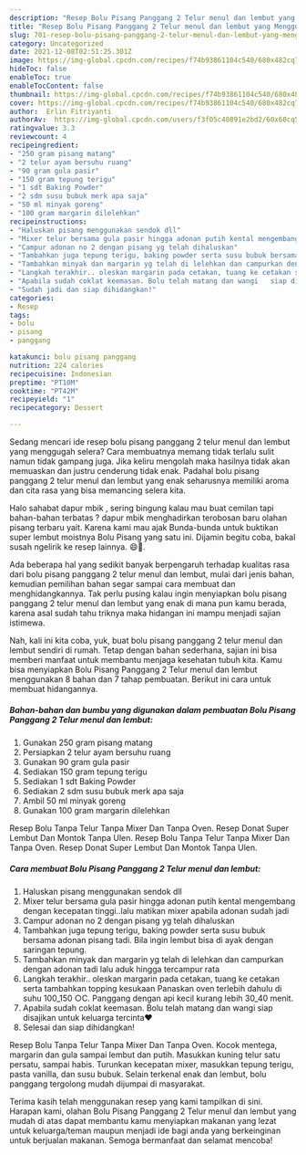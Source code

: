 ```yaml
---
description: "Resep Bolu Pisang Panggang 2 Telur menul dan lembut yang Menggugah Selera"
title: "Resep Bolu Pisang Panggang 2 Telur menul dan lembut yang Menggugah Selera"
slug: 701-resep-bolu-pisang-panggang-2-telur-menul-dan-lembut-yang-menggugah-selera
category: Uncategorized
date: 2021-12-08T02:51:25.301Z
image: https://img-global.cpcdn.com/recipes/f74b93861104c540/680x482cq70/bolu-pisang-panggang-2-telur-menul-dan-lembut-foto-resep-utama.jpg
hideToc: false
enableToc: true
enableTocContent: false
thumbnail: https://img-global.cpcdn.com/recipes/f74b93861104c540/680x482cq70/bolu-pisang-panggang-2-telur-menul-dan-lembut-foto-resep-utama.jpg
cover: https://img-global.cpcdn.com/recipes/f74b93861104c540/680x482cq70/bolu-pisang-panggang-2-telur-menul-dan-lembut-foto-resep-utama.jpg
author:  Erlin Fitriyanti
authorAv:  https://img-global.cpcdn.com/users/f3f05c40891e2bd2/60x60cq50/avatar.jpg
ratingvalue: 3.3
reviewcount: 4
recipeingredient:
- "250 gram pisang matang"
- "2 telur ayam bersuhu ruang"
- "90 gram gula pasir"
- "150 gram tepung terigu"
- "1 sdt Baking Powder"
- "2 sdm susu bubuk merk apa saja"
- "50 ml minyak goreng"
- "100 gram margarin dilelehkan"
recipeinstructions:
- "Haluskan pisang menggunakan sendok dll"
- "Mixer telur bersama gula pasir hingga adonan putih kental mengembang dengan kecepatan tinggi..lalu matikan mixer apabila adonan sudah jadi"
- "Campur adonan no 2 dengan pisang yg telah dihaluskan"
- "Tambahkan juga tepung terigu, baking powder serta susu bubuk bersama adonan pisang tadi. Bila ingin lembut bisa di ayak dengan saringan tepung."
- "Tambahkan minyak dan margarin yg telah di lelehkan dan campurkan dengan adonan tadi lalu aduk hingga tercampur rata"
- "Langkah terakhir.. oleskan margarin pada cetakan, tuang ke cetakan serta tambahkan topping kesukaan   Panaskan oven terlebih dahulu di suhu 100_150 ○C. Panggang dengan api kecil kurang lebih 30_40 menit."
- "Apabila sudah coklat keemasan. Bolu telah matang dan wangi   siap disajikan untuk keluarga tercinta❤"
- "Sudah jadi dan siap dihidangkan!"
categories:
- Resep
tags:
- bolu
- pisang
- panggang

katakunci: bolu pisang panggang 
nutrition: 224 calories
recipecuisine: Indonesian
preptime: "PT10M"
cooktime: "PT42M"
recipeyield: "1"
recipecategory: Dessert

---
```



Sedang mencari ide resep bolu pisang panggang 2 telur menul dan lembut yang menggugah selera? Cara membuatnya memang tidak terlalu sulit namun tidak gampang juga. Jika keliru mengolah maka hasilnya tidak akan memuaskan dan justru cenderung tidak enak. Padahal bolu pisang panggang 2 telur menul dan lembut yang enak seharusnya memiliki aroma dan cita rasa yang bisa memancing selera kita.


Halo sahabat dapur mbik , sering bingung kalau mau buat cemilan tapi bahan-bahan terbatas ? dapur mbik menghadirkan terobosan baru olahan pisang terbaru yait. Karena kami mau ajak Bunda-bunda untuk buktikan super lembut moistnya Bolu Pisang yang satu ini. Dijamin begitu coba, bakal susah ngelirik ke resep lainnya. 😄🥰.

Ada beberapa hal yang sedikit banyak berpengaruh terhadap kualitas rasa dari bolu pisang panggang 2 telur menul dan lembut, mulai dari jenis bahan, kemudian pemilihan bahan segar sampai cara membuat dan menghidangkannya. Tak perlu pusing kalau ingin menyiapkan bolu pisang panggang 2 telur menul dan lembut yang enak di mana pun kamu berada, karena asal sudah tahu triknya maka hidangan ini mampu menjadi sajian istimewa.


Nah, kali ini kita coba, yuk, buat bolu pisang panggang 2 telur menul dan lembut sendiri di rumah. Tetap dengan bahan sederhana, sajian ini bisa memberi manfaat untuk membantu menjaga kesehatan tubuh kita. Kamu bisa menyiapkan Bolu Pisang Panggang 2 Telur menul dan lembut menggunakan 8 bahan dan 7 tahap pembuatan. Berikut ini cara untuk membuat hidangannya.

<!--inarticleads1-->

##### Bahan-bahan dan bumbu yang digunakan dalam pembuatan Bolu Pisang Panggang 2 Telur menul dan lembut:

1. Gunakan 250 gram pisang matang
1. Persiapkan 2 telur ayam bersuhu ruang
1. Gunakan 90 gram gula pasir
1. Sediakan 150 gram tepung terigu
1. Sediakan 1 sdt Baking Powder
1. Sediakan 2 sdm susu bubuk merk apa saja
1. Ambil 50 ml minyak goreng
1. Gunakan 100 gram margarin dilelehkan


Resep Bolu Tanpa Telur Tanpa Mixer Dan Tanpa Oven. Resep Donat Super Lembut Dan Montok Tanpa Ulen. Resep Bolu Tanpa Telur Tanpa Mixer Dan Tanpa Oven. Resep Donat Super Lembut Dan Montok Tanpa Ulen. 

<!--inarticleads2-->

##### Cara membuat Bolu Pisang Panggang 2 Telur menul dan lembut:

1. Haluskan pisang menggunakan sendok dll
1. Mixer telur bersama gula pasir hingga adonan putih kental mengembang dengan kecepatan tinggi..lalu matikan mixer apabila adonan sudah jadi
1. Campur adonan no 2 dengan pisang yg telah dihaluskan
1. Tambahkan juga tepung terigu, baking powder serta susu bubuk bersama adonan pisang tadi. Bila ingin lembut bisa di ayak dengan saringan tepung.
1. Tambahkan minyak dan margarin yg telah di lelehkan dan campurkan dengan adonan tadi lalu aduk hingga tercampur rata
1. Langkah terakhir.. oleskan margarin pada cetakan, tuang ke cetakan serta tambahkan topping kesukaan   Panaskan oven terlebih dahulu di suhu 100_150 ○C. Panggang dengan api kecil kurang lebih 30_40 menit.
1. Apabila sudah coklat keemasan. Bolu telah matang dan wangi   siap disajikan untuk keluarga tercinta❤
1. Selesai dan siap dihidangkan!

Resep Bolu Tanpa Telur Tanpa Mixer Dan Tanpa Oven. Kocok mentega, margarin dan gula sampai lembut dan putih. Masukkan kuning telur satu persatu, sampai habis. Turunkan kecepatan mixer, masukkan tepung terigu, pasta vanilla, dan susu bubuk. Selain terkenal enak dan lembut, bolu panggang tergolong mudah dijumpai di masyarakat. 

Terima kasih telah menggunakan resep yang kami tampilkan di sini. Harapan kami, olahan Bolu Pisang Panggang 2 Telur menul dan lembut yang mudah di atas dapat membantu kamu menyiapkan makanan yang lezat untuk keluarga/teman maupun menjadi ide bagi anda yang berkeinginan untuk berjualan makanan. Semoga bermanfaat dan selamat mencoba!
